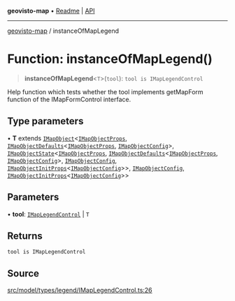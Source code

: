**geovisto-map** • [Readme](../README.md) \| [API](../globals.md)

***

[geovisto-map](../README.md) / instanceOfMapLegend

# Function: instanceOfMapLegend()

> **instanceOfMapLegend**\<`T`\>(`tool`): `tool is IMapLegendControl`

Help function which tests whether the tool implements
getMapForm function of the IMapFormControl interface.

## Type parameters

• **T** extends [`IMapObject`](../interfaces/IMapObject.md)\<[`IMapObjectProps`](../type-aliases/IMapObjectProps.md), [`IMapObjectDefaults`](../interfaces/IMapObjectDefaults.md)\<[`IMapObjectProps`](../type-aliases/IMapObjectProps.md), [`IMapObjectConfig`](../type-aliases/IMapObjectConfig.md)\>, [`IMapObjectState`](../interfaces/IMapObjectState.md)\<[`IMapObjectProps`](../type-aliases/IMapObjectProps.md), [`IMapObjectDefaults`](../interfaces/IMapObjectDefaults.md)\<[`IMapObjectProps`](../type-aliases/IMapObjectProps.md), [`IMapObjectConfig`](../type-aliases/IMapObjectConfig.md)\>, [`IMapObjectConfig`](../type-aliases/IMapObjectConfig.md), [`IMapObjectInitProps`](../type-aliases/IMapObjectInitProps.md)\<[`IMapObjectConfig`](../type-aliases/IMapObjectConfig.md)\>\>, [`IMapObjectConfig`](../type-aliases/IMapObjectConfig.md), [`IMapObjectInitProps`](../type-aliases/IMapObjectInitProps.md)\<[`IMapObjectConfig`](../type-aliases/IMapObjectConfig.md)\>\>

## Parameters

• **tool**: [`IMapLegendControl`](../interfaces/IMapLegendControl.md) \| `T`

## Returns

`tool is IMapLegendControl`

## Source

[src/model/types/legend/IMapLegendControl.ts:26](https://github.com/geovisto/geovisto-map/blob/e22d774889dbc28cc1ec62933ecf6bab6690f172/src/model/types/legend/IMapLegendControl.ts#L26)
